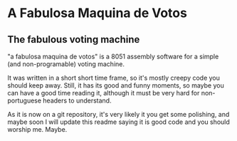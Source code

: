 # A Fabulosa Maquina de Votos
## The fabulous voting machine

"a fabulosa maquina de votos" is a 8051 assembly software for a simple (and non-programable) voting machine.

It was written in a short short time frame, so it's mostly creepy code you should keep away. Still, it has its good and funny moments, so maybe you can have a good time reading it, although it must be very hard for non-portuguese headers to understand.

As it is now on a git repository, it's very likely it you get some polishing, and maybe soon I will update this readme saying it is good code and you should worship me. Maybe.
